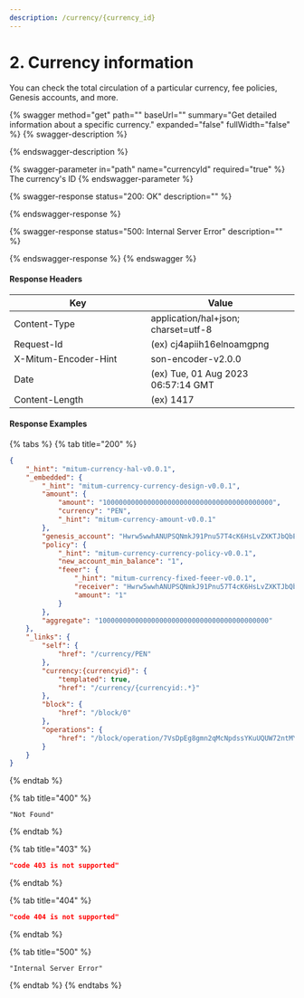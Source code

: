 ```yaml
---
description: /currency/{currency_id}
---
```


# 2. Currency information

You can check the total circulation of a particular currency, fee policies, Genesis accounts, and more.



{% swagger method="get" path="" baseUrl="" summary="Get detailed information about a specific currency." expanded="false" fullWidth="false" %}
{% swagger-description %}

{% endswagger-description %}

{% swagger-parameter in="path" name="currencyId" required="true" %}
The currency's ID
{% endswagger-parameter %}

{% swagger-response status="200: OK" description="" %}

{% endswagger-response %}

{% swagger-response status="500: Internal Server Error" description="" %}

{% endswagger-response %}
{% endswagger %}



#### Response Headers

<table><thead><tr><th width="226">Key</th><th>Value</th></tr></thead><tbody><tr><td>Content-Type</td><td>application/hal+json; charset=utf-8</td></tr><tr><td>Request-Id</td><td>(ex) cj4apiih16elnoamgpng</td></tr><tr><td>X-Mitum-Encoder-Hint</td><td>son-encoder-v2.0.0</td></tr><tr><td>Date</td><td>(ex) Tue, 01 Aug 2023 06:57:14 GMT</td></tr><tr><td>Content-Length</td><td>(ex) 1417</td></tr></tbody></table>



#### Response Examples

{% tabs %}
{% tab title="200" %}
```json
{
    "_hint": "mitum-currency-hal-v0.0.1",
    "_embedded": {
        "_hint": "mitum-currency-currency-design-v0.0.1",
        "amount": {
            "amount": "100000000000000000000000000000000000000000",
            "currency": "PEN",
            "_hint": "mitum-currency-amount-v0.0.1"
        },
        "genesis_account": "Hwrw5wwhANUPSQNmkJ91Pnu57T4cK6HsLvZXKTJbQbERmca",
        "policy": {
            "_hint": "mitum-currency-currency-policy-v0.0.1",
            "new_account_min_balance": "1",
            "feeer": {
                "_hint": "mitum-currency-fixed-feeer-v0.0.1",
                "receiver": "Hwrw5wwhANUPSQNmkJ91Pnu57T4cK6HsLvZXKTJbQbERmca",
                "amount": "1"
            }
        },
        "aggregate": "100000000000000000000000000000000000000000"
    },
    "_links": {
        "self": {
            "href": "/currency/PEN"
        },
        "currency:{currencyid}": {
            "templated": true,
            "href": "/currency/{currencyid:.*}"
        },
        "block": {
            "href": "/block/0"
        },
        "operations": {
            "href": "/block/operation/7VsDpEg8gmn2qMcNpdssYKuUQUW72ntMYRKKP8GGoAm1"
        }
    }
}
```
{% endtab %}

{% tab title="400" %}
```
"Not Found"
```
{% endtab %}

{% tab title="403" %}
```json
"code 403 is not supported"
```
{% endtab %}

{% tab title="404" %}
```json
"code 404 is not supported"
```
{% endtab %}

{% tab title="500" %}
```
"Internal Server Error"
```
{% endtab %}
{% endtabs %}

